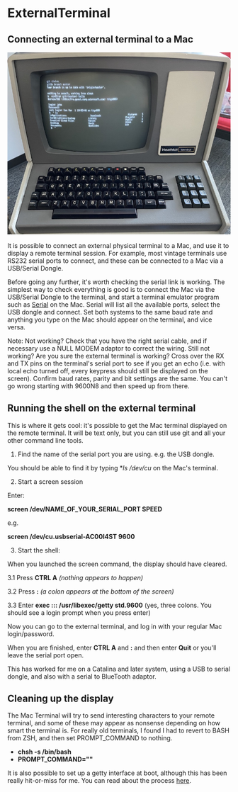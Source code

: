 # ExternalTerminal

## Connecting an external terminal to a Mac

![Heathkit Terminal](terminal.jpg "A serial terminal connected to a Mac's terminal")

It is possible to connect an external physical terminal to a Mac, and use it to display a remote terminal session. For example, most vintage terminals use RS232 serial ports to connect, and these can be connected to a Mac via a USB/Serial Dongle. 

Before going any further, it's worth checking the serial link is working. The simplest way to check everything is good is to connect the Mac via the USB/Serial Dongle to the terminal, and start a terminal emulator program such as [Serial](https://apps.apple.com/us/app/serial/id877615577?mt=12) on the Mac. Serial will list all the available ports, select the USB dongle and connect. Set both systems to the same baud rate and anything you type on the Mac should appear on the terminal, and vice versa.

Note: Not working? Check that you have the right serial cable, and if necessary use a NULL MODEM adaptor to correct the wiring. Still not working? Are you sure the external terminal is working? Cross over the RX and TX pins on the terminal's serial port to see if you get an echo (i.e. with local echo turned off, every keypress should still be displayed on the screen). Confirm baud rates, parity and bit settings are the same. You can't go wrong starting with 9600N8 and then speed up from there.

## Running the shell on the external terminal

This is where it gets cool: it's possible to get the Mac terminal displayed on the remote terminal. It will be text only, but you can still use git and all your other command line tools.

1. Find the name of the serial port you are using. e.g. the USB dongle. 

You should be able to find it by typing **ls /dev/cu* on the Mac's terminal.

2. Start a screen session

Enter:

**screen /dev/NAME_OF_YOUR_SERIAL_PORT SPEED**

e.g.

**screen /dev/cu.usbserial-AC00I4ST 9600**

3. Start the shell:

When you launched the screen command, the display should have cleared.

3.1 Press **CTRL A** *(nothing appears to happen)*

3.2 Press **:** *(a colon appears at the bottom of the screen)*

3.3 Enter **exec ::: /usr/libexec/getty std.9600** (yes, three colons. You should see a login prompt when you press enter)

Now you can go to the external terminal, and log in with your regular Mac login/password.

When you are finished, enter **CTRL A** and **:** and then enter **Quit** or you'll leave the serial port open.

This has worked for me on a Catalina and later system, using a USB to serial dongle, and also with a serial to BlueTooth adaptor.

## Cleaning up the display

The Mac Terminal will try to send interesting characters to your remote terminal, and some of these may appear as nonsense depending on how smart the terminal is. For really old terminals, I found I had to revert to BASH from ZSH, and then set PROMPT_COMMAND to nothing.

* **chsh -s /bin/bash**
* **PROMPT_COMMAND=""**

It is also possible to set up a getty interface at boot, although this has been really hit-or-miss for me. You can read about the process [here](http://www.club.cc.cmu.edu/~mdille3/doc/mac_osx_serial_console.html).
